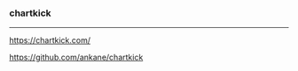 ### chartkick
---

https://chartkick.com/

https://github.com/ankane/chartkick

```
```

```ruby
```

```
```

